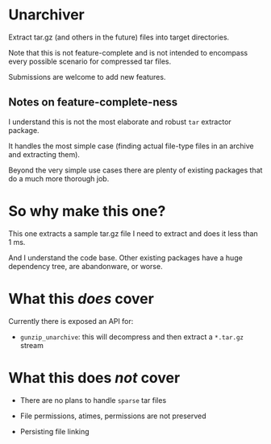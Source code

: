 # Unarchiver

Extract tar.gz (and others in the future) files into target directories.

Note that this is not feature-complete and is not intended to encompass every possible scenario for compressed tar files.

Submissions are welcome to add new features.

## Notes on feature-complete-ness

I understand this is not the most elaborate and robust `tar` extractor package.

It handles the most simple case (finding actual file-type files in an archive and extracting them).

Beyond the very simple use cases there are plenty of existing packages that do a much more thorough job.

# So why make this one?

This one extracts a sample tar.gz file I need to extract and does it less than 1 ms.

And I understand the code base. Other existing packages have a huge dependency tree, are abandonware, or worse.

# What this _does_ cover

Currently there is exposed an API for:

- `gunzip_unarchive`: this will decompress and then extract a `*.tar.gz` stream

# What this does _not_ cover

- There are no plans to handle `sparse` tar files

- File permissions, atimes, permissions are not preserved

- Persisting file linking
